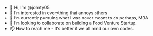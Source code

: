 - 👋 Hi, I’m @johnty05
- 👀 I’m interested in everything that annoys others
- 🌱 I’m currently pursuing what I was never meant to do perhaps, MBA
- 💞️ I’m looking to collaborate on building a Food Venture Startup.
- 📫 How to reach me - It's better if we all mind our own codes.

<!---
johnty05/johnty05 is a ✨ special ✨ repository because its `README.md` (this file) appears on your GitHub profile.
You can click the Preview link to take a look at your changes.
--->
